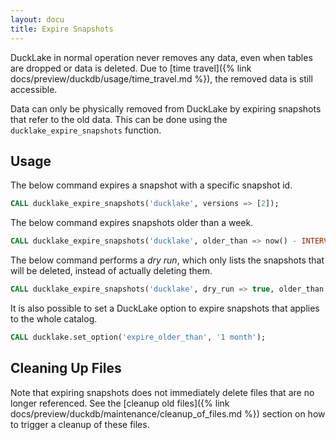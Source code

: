 ```yaml
---
layout: docu
title: Expire Snapshots
---
```


DuckLake in normal operation never removes any data, even when tables are dropped or data is deleted.
Due to [time travel]({% link docs/preview/duckdb/usage/time_travel.md %}), the removed data is still accessible.

Data can only be physically removed from DuckLake by expiring snapshots that refer to the old data.
This can be done using the `ducklake_expire_snapshots` function.

## Usage

The below command expires a snapshot with a specific snapshot id.

```sql
CALL ducklake_expire_snapshots('ducklake', versions => [2]);
```

The below command expires snapshots older than a week.

```sql
CALL ducklake_expire_snapshots('ducklake', older_than => now() - INTERVAL '1 week');
```

The below command performs a *dry run*, which only lists the snapshots that will be deleted, instead of actually deleting them.

```sql
CALL ducklake_expire_snapshots('ducklake', dry_run => true, older_than => now() - INTERVAL '1 week');
```

It is also possible to set a DuckLake option to expire snapshots that applies to the whole catalog.

```sql
CALL ducklake.set_option('expire_older_than', '1 month');
```

## Cleaning Up Files

Note that expiring snapshots does not immediately delete files that are no longer referenced.
See the [cleanup old files]({% link docs/preview/duckdb/maintenance/cleanup_of_files.md %}) section on how to trigger a cleanup of these files.
